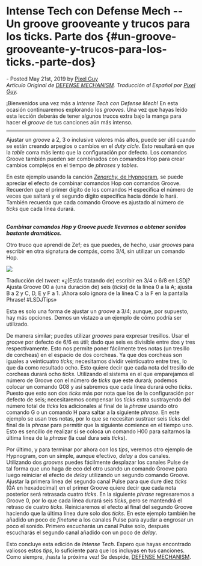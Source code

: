 Intense Tech con Defense Mech -- Un groove grooveante y trucos para los ticks. Parte dos {#un-groove-grooveante-y-trucos-para-los-ticks.-parte-dos}
========================================================================================

\- Posted May 21st, 2019 by [Pixel
Guy](https://apixelguy.com "Posts by Pixel Guy")\
*Artículo Original de [DEFENSE
MECHANISM](groovy-groove-and-tick-tricks-part-2.html). Traducción al
Español por [Pixel Guy](https://apixelguy.com).*

¡Bienvenidos una vez más a *Intense Tech con Defense Mech*! En esta
ocasión continuaremos explorando los *grooves*. Una vez que hayas leído
esta lección deberás de tener algunos trucos extra bajo la manga para
hacer el *groove* de tus canciones aún más intenso.

------------------------------------------------------------------------

Ajustar un *groove* a 2, 3 o inclusive valores más altos, puede ser útil
cuando se están creando arpegios o cambios en el *duty cicle*. Esto
resultará en que la *table* corra más lento que la configuración por
defecto. Los comandos Groove también pueden ser combinados con comandos
Hop para crear cambios complejos en el tiempo de *phrases* y *tables*.

En este ejemplo usando la canción [*Zenarchy,* de
Hypnogram](https://smokingmirrors.bandcamp.com/album/eye), se puede
apreciar el efecto de combinar comandos Hop con comandos Groove.
Recuerden que el primer dígito de los comandos H especifica el número de
veces que saltará y el segundo dígito especifica hacia dónde lo hará.
También recuerda que cada comando Groove es ajustado al número de
*ticks* que cada línea durará.

\
***Combinar comandos Hop y Groove puede llevarnos a obtener sonidos
bastante dramáticos.***

Otro truco que aprendí de Zef; es que puedes, de hecho, usar *grooves*
para escribir en otra signatura de compás, como 3/4, sin utilizar un
comando Hop.

![](zef.jpg)

Traducción del *tweet*: «¿(Estás tratando de) escribir en 3/4 o 6/8 en
LSDj? Ajusta Groove 00 a (una duración de) seis (*ticks*) de la línea 0
a la A; ajusta B a 2 y C, D, E y F a 1. ¡Ahora solo ignora de la línea C
a la F en la pantalla Phrase! \#LSDJTips»

Esta es solo una forma de ajustar un *groove* a 3/4; aunque, por
supuesto, hay más opciones. Demos un vistazo a un ejemplo de cómo podría
ser utilizado.

De manera similar; puedes utilizar *grooves* para expresar tresillos.
Usar el *groove* por defecto de 6/6 es útil; dado que seis es divisible
entre dos y tres respectivamente. Esto nos permite poner fácilmente tres
notas (un tresillo de corcheas) en el espacio de dos corcheas. Ya que
dos corcheas son iguales a veinticuatro *ticks*; necesitamos dividir
veinticuatro entre tres, lo que da como resultado ocho. Esto quiere
decir que cada nota del tresillo de corcheas durará ocho *ticks*.
Utilizando el sistema en el que emparejamos el número de Groove con el
número de *ticks* que este durará; podemos colocar un comando G08 y así
sabremos que cada línea durará ocho *ticks*. Puesto que esto son dos
*ticks* más por nota que los de la configuración por defecto de seis;
necesitaremos compensar los *ticks* extra sustrayendo del número total
de *ticks* los adicionales al final de la *phrase* usando otro comando G
o un comando H para saltar a la siguiente *phrase*. En este ejemplo se
usan tres notas, por lo que se necesitan sustraer seis *ticks* del final
de la *phrase* para permitir que la siguiente comience en el tiempo uno.
Esto es sencillo de realizar si se coloca un comando H00 para saltarnos
la última línea de la *phrase* (la cual dura seis *ticks*).

Por último, y para terminar por ahora con los *tips*, veremos otro
ejemplo de Hypnogram, con un simple, aunque efectivo, *delay* a dos
canales. Utilizando dos *grooves* puedes fácilmente desplazar los
canales Pulse de tal forma que uno haga de eco del otro usando un
comando Groove para luego reiniciar el efecto de *delay* utilizando un
segundo comando Groove. Ajustar la primera línea del segundo canal Pulse
para que dure diez *ticks* (0A en hexadecimal) en el primer Groove
quiere decir que cada nota posterior será retrasada cuatro *ticks*. En
la siguiente *phrase* regresaremos a Groove 0, por lo que cada línea
durará seis *ticks*, pero se mantendrá el retraso de cuatro *ticks*.
Reiniciaremos el efecto al final del segundo Groove haciendo que la
última línea dure solo dos *ticks*. En este ejemplo también he añadido
un poco de *finetune* a los canales Pulse para ayudar a engrosar un poco
el sonido. Primero escucharás un canal Pulse solo, después escucharás el
segundo canal añadido con un poco de *delay*.

Esto concluye esta edición de *Intense Tech*. Espero que hayas
encontrado valiosos estos *tips*, lo suficiente para que los incluyas en
tus canciones. Como siempre, ¡hasta la próxima vez! Se despide, [DEFENSE
MECHANISM](https://defensemech.com).
